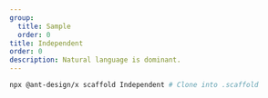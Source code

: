 ```yaml
---
group:
  title: Sample
  order: 0
title: Independent
order: 0
description: Natural language is dominant.
---
```


```bash
npx @ant-design/x scaffold Independent # Clone into .scaffold
```

<code src="./Independent/index.tsx" background="grey" compact></code>
